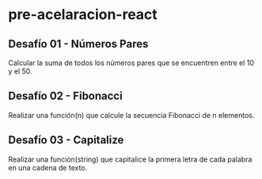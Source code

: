 # pre-acelaracion-react
## Desafío 01 - Números Pares
Calcular la suma de todos los números pares que se encuentren entre el 10 y el 50.
## Desafío 02 - Fibonacci
Realizar una función(n) que calcule la secuencia Fibonacci de n elementos.
## Desafío 03 - Capitalize
Realizar una función(string) que capitalice la primera letra de cada palabra en una cadena de texto.